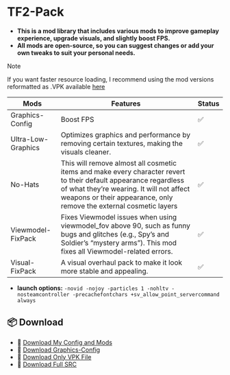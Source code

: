 # TF2-Pack
* **This is a mod library that includes various mods to improve gameplay experience, upgrade visuals, and slightly boost FPS.**
* **All mods are open-source, so you can suggest changes or add your own tweaks to suit your personal needs.**

> [!NOTE]
>  If you want faster resource loading, I recommend using the mod versions reformatted as .VPK available [here](https://github.com/K-M19/TF2-Pack/releases/tag/Main)


| Mods | Features | Status |
| --- | ------ | ------ |
| Graphics-Config | Boost FPS | ✅ |
| Ultra-Low-Graphics | Optimizes graphics and performance by removing certain textures, making the visuals cleaner.  | ✅ |
| No-Hats  | This will remove almost all cosmetic items and make every character revert to their default appearance regardless of what they’re wearing. It will not affect weapons or their appearance, only remove the external cosmetic layers | ✅ |
| Viewmodel-FixPack  | Fixes Viewmodel issues when using viewmodel_fov above 90, such as funny bugs and glitches (e.g., Spy’s and Soldier’s “mystery arms”). This mod fixes all Viewmodel-related errors. | ✅ |
| Visual-FixPack  | A visual overhaul pack to make it look more stable and appealing. | ✅ |

* **launch options:** `-novid -nojoy -particles 1 -nohltv -nosteamcontroller -precachefontchars +sv_allow_point_servercommand always`

## 📦 Download 
- 🔗 [Download My Config and Mods](https://github.com/K-M19/TF2-Pack/tree/Custom)
- 🔗 [Download Graphics-Config](https://github.com/K-M19/TF2-Pack/releases/download/Main/Graphics-Config_V1.2.zip)
- 🔗 [Download Only VPK File](https://github.com/K-M19/TF2-Pack/releases/tag/Main)
- 🔗 [Download Full SRC](https://github.com/K-M19/TF2-Pack/archive/refs/heads/main.zip) 
